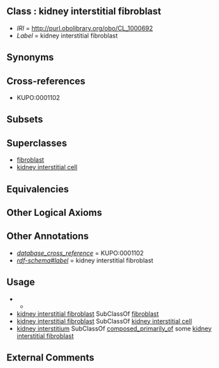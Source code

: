 
## Class : kidney interstitial fibroblast

 * *IRI* = http://purl.obolibrary.org/obo/CL_1000692
 * *Label* = kidney interstitial fibroblast

## Synonyms


## Cross-references

 * KUPO:0001102

## Subsets


## Superclasses

 * [fibroblast](../../CL/57/CL_0000057.md)
 * [kidney interstitial cell](../../CL/00/CL_1000500.md)

## Equivalencies


## Other Logical Axioms


## Other Annotations

 * *[database_cross_reference](../../ef/oboInOwl#hasDbXref.md)* = KUPO:0001102
 * *[rdf-schema#label](../../el/rdf-schema#label.md)* = kidney interstitial fibroblast

## Usage

 * -
 * [kidney interstitial fibroblast](../../CL/92/CL_1000692.md) SubClassOf [fibroblast](../../CL/57/CL_0000057.md)
 * [kidney interstitial fibroblast](../../CL/92/CL_1000692.md) SubClassOf [kidney interstitial cell](../../CL/00/CL_1000500.md)
 * [kidney interstitium](../../UBERON/15/UBERON_0005215.md) SubClassOf [composed_primarily_of](../../RO/73/RO_0002473.md) some [kidney interstitial fibroblast](../../CL/92/CL_1000692.md)

## External Comments

